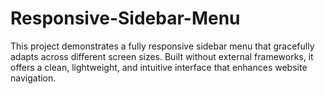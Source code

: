 # Responsive-Sidebar-Menu
This project demonstrates a fully responsive sidebar menu that gracefully adapts across different screen sizes. Built without external frameworks, it offers a clean, lightweight, and intuitive interface that enhances website navigation.

